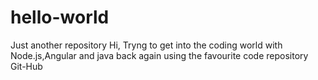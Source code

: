 # hello-world
Just another repository
Hi,
Tryng to get into the coding world with Node.js,Angular and java back again using the favourite code repository Git-Hub
